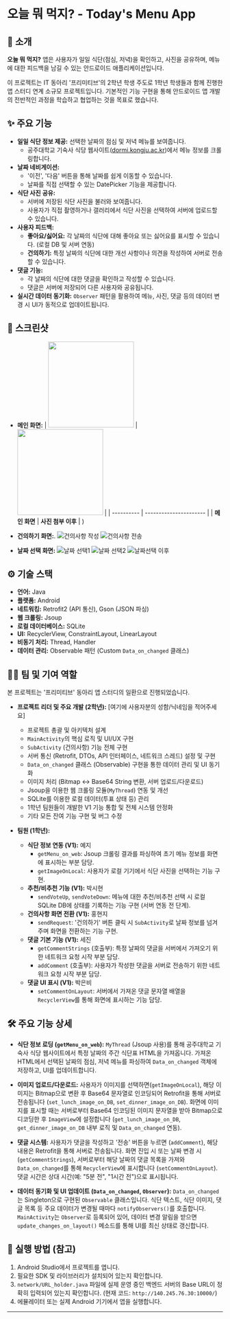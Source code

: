 # 오늘 뭐 먹지? - Today's Menu App

## 🌟 소개

**오늘 뭐 먹지?** 앱은 사용자가 일일 식단(점심, 저녁)을 확인하고, 사진을 공유하며, 메뉴에 대한 피드백을 남길 수 있는 안드로이드 애플리케이션입니다.

이 프로젝트는 IT 동아리 '프리미티브'의 2학년 학생 주도로 1학년 학생들과 함께 진행한 앱 스터디 연계 소규모 프로젝트입니다. 기본적인 기능 구현을 통해 안드로이드 앱 개발의 전반적인 과정을 학습하고 협업하는 것을 목표로 했습니다.

## ✨ 주요 기능

* **일일 식단 정보 제공:** 선택한 날짜의 점심 및 저녁 메뉴를 보여줍니다.
    * 공주대학교 기숙사 식당 웹사이트([dormi.kongju.ac.kr](https://dormi.kongju.ac.kr/))에서 메뉴 정보를 크롤링합니다.
* **날짜 네비게이션:**
    * '이전', '다음' 버튼을 통해 날짜를 쉽게 이동할 수 있습니다.
    * 날짜를 직접 선택할 수 있는 DatePicker 기능을 제공합니다.
* **식단 사진 공유:**
    * 서버에 저장된 식단 사진을 불러와 보여줍니다.
    * 사용자가 직접 촬영하거나 갤러리에서 식단 사진을 선택하여 서버에 업로드할 수 있습니다.
* **사용자 피드백:**
    * **좋아요/싫어요:** 각 날짜의 식단에 대해 좋아요 또는 싫어요를 표시할 수 있습니다. (로컬 DB 및 서버 연동)
    * **건의하기:** 특정 날짜의 식단에 대한 개선 사항이나 의견을 작성하여 서버로 전송할 수 있습니다.
* **댓글 기능:**
    * 각 날짜의 식단에 대한 댓글을 확인하고 작성할 수 있습니다.
    * 댓글은 서버에 저장되어 다른 사용자와 공유됩니다.
* **실시간 데이터 동기화:** `Observer` 패턴을 활용하여 메뉴, 사진, 댓글 등의 데이터 변경 시 UI가 동적으로 업데이트됩니다.

## 📸 스크린샷

* **메인 화면:**
 | <img src="https://github.com/user-attachments/assets/a4ca6d72-347b-4531-841c-c49c66343426" width="200">        | <img src="https://github.com/user-attachments/assets//94ac6e86-35ad-4be8-aefc-5e2babc70515" width="200">         | 
| ---------- | ---------------------- | 
| **메인 화면** | **사진 첨부 이후** |
)

* **건의하기 화면:**.
    ![건의사항 작성](https://github.com/user-attachments/assets/f5b3fcc1-e4cb-4cd7-bb5b-c93e28a06dd5)
    ![건의사항 전송](https://github.com/user-attachments/assets/0f9da268-845a-4253-80fd-a9f863b84295)



* **날짜 선택 화면:**
    ![날짜 선택1](https://github.com/user-attachments/assets/0deb0d74-db3d-4a3d-b117-681a837ce7d2)
    ![날짜 선택2](https://github.com/user-attachments/assets/140fe0c1-cf8c-43dc-9fd9-5a9042b818e3)
   ![날짜선택 이후](https://github.com/user-attachments/assets/bb5b2742-22fd-4188-b3bd-7839b360385c)


## ⚙️ 기술 스택

* **언어:** Java
* **플랫폼:** Android
* **네트워킹:** Retrofit2 (API 통신), Gson (JSON 파싱)
* **웹 크롤링:** Jsoup
* **로컬 데이터베이스:** SQLite
* **UI:** RecyclerView, ConstraintLayout, LinearLayout
* **비동기 처리:** Thread, Handler
* **데이터 관리:** Observable 패턴 (Custom `Data_on_changed` 클래스)

## 🧑‍💻 팀 및 기여 역할

본 프로젝트는 '프리미티브' 동아리 앱 스터디의 일환으로 진행되었습니다.

* **프로젝트 리더 및 주요 개발 (2학년):** [여기에 사용자분의 성함/닉네임을 적어주세요]
    * 프로젝트 총괄 및 아키텍처 설계
    * `MainActivity`의 핵심 로직 및 UI/UX 구현
    * `SubActivity` (건의사항) 기능 전체 구현
    * 서버 통신 (Retrofit, DTOs, API 인터페이스, 네트워크 스레드) 설정 및 구현
    * `Data_on_changed` 클래스 (Observable) 구현을 통한 데이터 관리 및 UI 동기화
    * 이미지 처리 (Bitmap <-> Base64 String 변환, 서버 업로드/다운로드)
    * Jsoup을 이용한 웹 크롤링 모듈(`MyThread`) 연동 및 개선
    * SQLite를 이용한 로컬 데이터(투표 상태 등) 관리
    * 1학년 팀원들이 개발한 V1 기능 통합 및 전체 시스템 안정화
    * 기타 모든 잔여 기능 구현 및 버그 수정

* **팀원 (1학년):**
    * **식단 정보 연동 (V1):** 예지
        * `getMenu_on_web`: Jsoup 크롤링 결과를 파싱하여 초기 메뉴 정보를 화면에 표시하는 부분 담당.
        * `getImageOnLocal`: 사용자가 로컬 기기에서 식단 사진을 선택하는 기능 구현.
    * **추천/비추천 기능 (V1):** 박시현
        * `sendVoteUp`, `sendVoteDown`: 메뉴에 대한 추천/비추천 선택 시 로컬 SQLite DB에 상태를 기록하는 기능 구현 (서버 연동 전 단계).
    * **건의사항 화면 전환 (V1):** 홍현지
        * `sendRequest`: '건의하기' 버튼 클릭 시 `SubActivity`로 날짜 정보를 넘겨주며 화면을 전환하는 기능 구현.
    * **댓글 기본 기능 (V1):** 세진
        * `getCommentStrings` (호출부): 특정 날짜의 댓글을 서버에서 가져오기 위한 네트워크 요청 시작 부분 담당.
        * `addComment` (호출부): 사용자가 작성한 댓글을 서버로 전송하기 위한 네트워크 요청 시작 부분 담당.
    * **댓글 UI 표시 (V1):** 박은비
        * `setCommentOnLayout`: 서버에서 가져온 댓글 문자열 배열을 `RecyclerView`를 통해 화면에 표시하는 기능 담당.

## 🛠️ 주요 기능 상세

* **식단 정보 로딩 (`getMenu_on_web`):**
    `MyThread` (Jsoup 사용)를 통해 공주대학교 기숙사 식당 웹사이트에서 특정 날짜의 주간 식단표 HTML을 가져옵니다.
    가져온 HTML에서 선택된 날짜의 점심, 저녁 메뉴를 파싱하여 `Data_on_changed` 객체에 저장하고, UI를 업데이트합니다.

* **이미지 업로드/다운로드:**
    사용자가 이미지를 선택하면(`getImageOnLocal`), 해당 이미지는 Bitmap으로 변환 후 Base64 문자열로 인코딩되어 Retrofit을 통해 서버로 전송됩니다 (`set_lunch_image_on_DB`, `set_dinner_image_on_DB`).
    화면에 이미지를 표시할 때는 서버로부터 Base64 인코딩된 이미지 문자열을 받아 Bitmap으로 디코딩한 후 `ImageView`에 설정합니다 (`get_lunch_image_on_DB`, `get_dinner_image_on_DB` 내부 로직 및 `Data_on_changed` 연동).

* **댓글 시스템:**
    사용자가 댓글을 작성하고 '전송' 버튼을 누르면 (`addComment`), 해당 내용은 Retrofit을 통해 서버로 전송됩니다.
    화면 진입 시 또는 날짜 변경 시 (`getCommentStrings`), 서버로부터 해당 날짜의 댓글 목록을 가져와 `Data_on_changed`를 통해 `RecyclerView`에 표시합니다 (`setCommentOnLayout`). 댓글 시간은 상대 시간(예: "5분 전", "1시간 전")으로 표시됩니다.

* **데이터 동기화 및 UI 업데이트 (`Data_on_changed`, `Observer`):**
    `Data_on_changed`는 Singleton으로 구현된 `Observable` 클래스입니다.
    식단 텍스트, 식단 이미지, 댓글 목록 등 주요 데이터가 변경될 때마다 `notifyObservers()`를 호출합니다.
    `MainActivity`는 `Observer`로 등록되어 있어, 데이터 변경 알림을 받으면 `update_changes_on_layout()` 메소드를 통해 UI를 최신 상태로 갱신합니다.

## 🚀 실행 방법 (참고)

1.  Android Studio에서 프로젝트를 엽니다.
2.  필요한 SDK 및 라이브러리가 설치되어 있는지 확인합니다.
3.  `network/URL_holder.java` 파일에 실제 운영 중인 백엔드 서버의 Base URL이 정확히 입력되어 있는지 확인합니다. (현재 코드: `http://140.245.76.30:10000/`)
4.  에뮬레이터 또는 실제 Android 기기에서 앱을 실행합니다.

---

